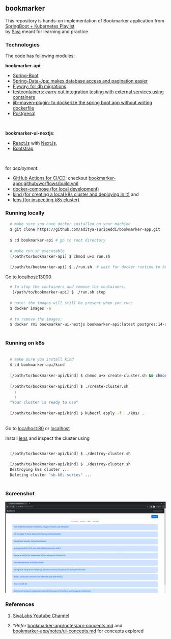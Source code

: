 ## bookmarker

This repository is hands-on implementation of Bookmarker application from
[SpringBoot + Kubernetes Playlist](https://www.youtube.com/playlist?list=PLuNxlOYbv61h66_QlcjCEkVAj6RdeplJJ) <br/>
by [Siva](https://www.sivalabs.in/about-me/) meant for learning and practice <br/>


### Technologies

The code has following modules: <br/>

<b>bookmarker-api</b>:
   * [Spring-Boot](https://docs.spring.io/spring-boot/docs/current/reference/htmlsingle/)
   * [Spring-Data-Jpa: makes database access and pagination easier](https://spring.io/projects/spring-data-jpa)
   * [Flyway: for db migrations](https://documentation.red-gate.com/fd/why-database-migrations-184127574.html)
   * [testcontainers: carry out integration testing with external services using containers ](https://java.testcontainers.org/)
   * [jib-maven-plugin: to dockerize the spring boot app without writing dockerfile](https://github.com/GoogleContainerTools/jib/tree/master/jib-maven-plugin)
   * [Postgresql](https://www.postgresql.org/) 
<br/>

<b>bookmarker-ui-nextjs</b>: 
   * [ReactJs](https://react.dev/) with [NextJs](https://nextjs.org/),
   * [Bootstrap](https://getbootstrap.com/)
<br/>

for <em>deployment</em>: 
   * [GitHub Actions for CI/CD](https://docs.github.com/en/actions/learn-github-actions/understanding-github-actions): checkout [bookmarker-app/.github/worflows/build.yml](https://github.com/aditya-suripeddi/bookmarker-app/blob/master/.github/workflows/build.yml)
   * [docker-compose (for local development)](https://docs.docker.com/compose/)
   * [kind (for creating a local k8s cluster and deploying in it)](https://kind.sigs.k8s.io/) and
   * [lens (for inspecting k8s cluster)](https://k8slens.dev/desktop.html)<br/>

### Running locally

```bash
  # make sure you have docker installed on your machine  
  $ git clone https://github.com/aditya-suripeddi/bookmarker-app.git
  
  $ cd bookmarker-api # go to root directory 
  
  # make run.sh executable
  [/path/to/bookmarker-api] $ chmod u+x run.sh
  
  [/path/to/bookmarker-api] $ ./run.sh  # wait for docker runtime to build and run the containers  
```

  Go to [localhost:13000](http://localhost:13000)


```bash
  # to stop the containers and remove the containers:
   [/path/to/bookmarker-api] $ ./run.sh stop  
   
  # note: the images will still be present when you run:
  $ docker images -a 
  
  # to remove the images:
  $ docker rmi bookmarker-ui-nextjs bookmarker-api:latest postgres:14-alpine
  
```

### Running on k8s

```bash

  # make sure you install kind
  $ cd bookmarker-api/kind
  
  [/path/to/bookmarker-api/kind] $ chmod u+x create-cluster.sh && chmod destroy-cluster.sh
  
  [/path/to/bookmarker-api/kind] $ ./create-cluster.sh
    :
    :
  "Your cluster is ready to use"
  
  [/path/to/bookmarker-api/kind] $ kubectl apply -f ../k8s/ .
   
```
Go to [localhost:80](http://localhost:80)  or [localhost](http://localhost)

Install [lens](https://k8slens.dev/desktop.html) and inspect the cluster using

```bash  
  
  [/path/to/bookmarker-api/kind] $ ./destroy-cluster.sh
 
  [/path/to/bookmarker-api/kind] $ ./destroy-cluster.sh
  Destroying k8s cluster ...
  Deleting cluster "sb-k8s-series" ...
  
```

### Screenshot

<img  src="https://github.com/aditya-suripeddi/bookmarker-app/blob/master/screenshots/application-screenshot.gif" />


### References

1.  [SivaLabs Youtube Channel](https://www.youtube.com/c/SivaLabs)

2.  *<em>Refer</em>  [bookmarker-app/notes/api-concepts.md](https://github.com/aditya-suripeddi/bookmarker-app/blob/master/notes/api-concepts.md) and <br>
    [bookmarker-app/notes/ui-concepts.md](https://github.com/aditya-suripeddi/bookmarker-app/blob/master/notes/ui-concepts.md) for concepts explored